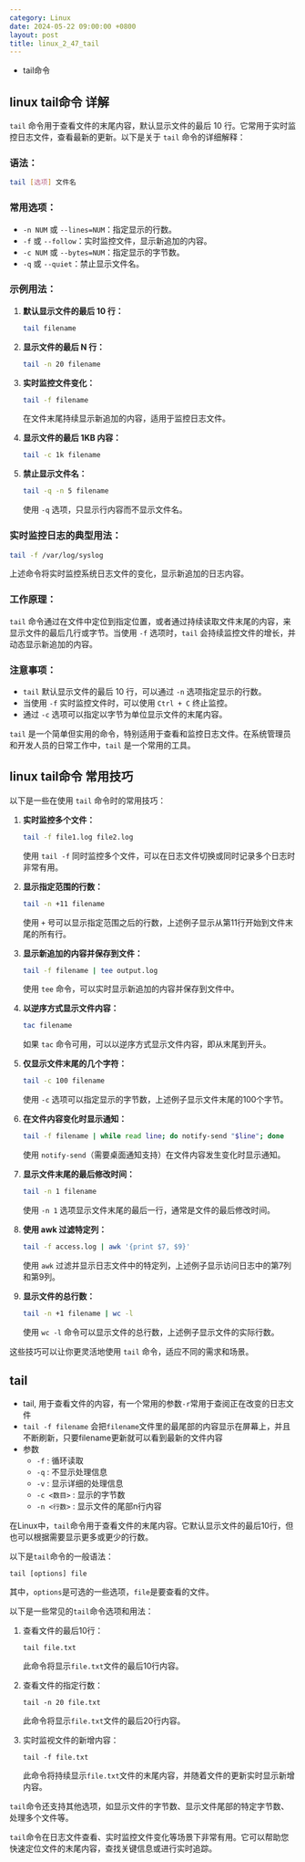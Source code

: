 ```yaml
---
category: Linux
date: 2024-05-22 09:00:00 +0800
layout: post
title: linux_2_47_tail
---
```


+ tail命令

## linux tail命令 详解

`tail` 命令用于查看文件的末尾内容，默认显示文件的最后 10 行。它常用于实时监控日志文件，查看最新的更新。以下是关于 `tail` 命令的详细解释：

### 语法：

```bash
tail [选项] 文件名
```

### 常用选项：

- `-n NUM` 或 `--lines=NUM`：指定显示的行数。
- `-f` 或 `--follow`：实时监控文件，显示新追加的内容。
- `-c NUM` 或 `--bytes=NUM`：指定显示的字节数。
- `-q` 或 `--quiet`：禁止显示文件名。

### 示例用法：

1. **默认显示文件的最后 10 行：**
   ```bash
   tail filename
   ```

2. **显示文件的最后 N 行：**
   ```bash
   tail -n 20 filename
   ```

3. **实时监控文件变化：**
   ```bash
   tail -f filename
   ```
   在文件末尾持续显示新追加的内容，适用于监控日志文件。

4. **显示文件的最后 1KB 内容：**
   ```bash
   tail -c 1k filename
   ```

5. **禁止显示文件名：**
   ```bash
   tail -q -n 5 filename
   ```
   使用 `-q` 选项，只显示行内容而不显示文件名。

### 实时监控日志的典型用法：

```bash
tail -f /var/log/syslog
```

上述命令将实时监控系统日志文件的变化，显示新追加的日志内容。

### 工作原理：

`tail` 命令通过在文件中定位到指定位置，或者通过持续读取文件末尾的内容，来显示文件的最后几行或字节。当使用 `-f` 选项时，`tail` 会持续监控文件的增长，并动态显示新追加的内容。

### 注意事项：

- `tail` 默认显示文件的最后 10 行，可以通过 `-n` 选项指定显示的行数。
- 当使用 `-f` 实时监控文件时，可以使用 `Ctrl + C` 终止监控。
- 通过 `-c` 选项可以指定以字节为单位显示文件的末尾内容。

`tail` 是一个简单但实用的命令，特别适用于查看和监控日志文件。在系统管理员和开发人员的日常工作中，`tail` 是一个常用的工具。

## linux tail命令 常用技巧

以下是一些在使用 `tail` 命令时的常用技巧：

1. **实时监控多个文件：**
   ```bash
   tail -f file1.log file2.log
   ```
   使用 `tail -f` 同时监控多个文件，可以在日志文件切换或同时记录多个日志时非常有用。

2. **显示指定范围的行数：**
   ```bash
   tail -n +11 filename
   ```
   使用 `+` 号可以显示指定范围之后的行数，上述例子显示从第11行开始到文件末尾的所有行。

3. **显示新追加的内容并保存到文件：**
   ```bash
   tail -f filename | tee output.log
   ```
   使用 `tee` 命令，可以实时显示新追加的内容并保存到文件中。

4. **以逆序方式显示文件内容：**
   ```bash
   tac filename
   ```
   如果 `tac` 命令可用，可以以逆序方式显示文件内容，即从末尾到开头。

5. **仅显示文件末尾的几个字符：**
   ```bash
   tail -c 100 filename
   ```
   使用 `-c` 选项可以指定显示的字节数，上述例子显示文件末尾的100个字节。

6. **在文件内容变化时显示通知：**
   ```bash
   tail -f filename | while read line; do notify-send "$line"; done
   ```
   使用 `notify-send`（需要桌面通知支持）在文件内容发生变化时显示通知。

7. **显示文件末尾的最后修改时间：**
   ```bash
   tail -n 1 filename
   ```
   使用 `-n 1` 选项显示文件末尾的最后一行，通常是文件的最后修改时间。

8. **使用 awk 过滤特定列：**
   ```bash
   tail -f access.log | awk '{print $7, $9}'
   ```
   使用 `awk` 过滤并显示日志文件中的特定列，上述例子显示访问日志中的第7列和第9列。

9. **显示文件的总行数：**
   ```bash
   tail -n +1 filename | wc -l
   ```
   使用 `wc -l` 命令可以显示文件的总行数，上述例子显示文件的实际行数。

这些技巧可以让你更灵活地使用 `tail` 命令，适应不同的需求和场景。

## tail  

+ tail, 用于查看文件的内容，有一个常用的参数`-r`常用于查阅正在改变的日志文件
+ `tail -f filename` 会把`filename`文件里的最尾部的内容显示在屏幕上，并且不断刷新，只要filename更新就可以看到最新的文件内容
+ 参数
  + `-f` : 循环读取
  + `-q` : 不显示处理信息
  + `-v` : 显示详细的处理信息
  + `-c <数目>` : 显示的字节数
  + `-n <行数>` : 显示文件的尾部n行内容

在Linux中，`tail`命令用于查看文件的末尾内容。它默认显示文件的最后10行，但也可以根据需要显示更多或更少的行数。

以下是`tail`命令的一般语法：

```
tail [options] file
```

其中，`options`是可选的一些选项，`file`是要查看的文件。

以下是一些常见的`tail`命令选项和用法：

1. 查看文件的最后10行：
   ```
   tail file.txt
   ```

   此命令将显示`file.txt`文件的最后10行内容。

2. 查看文件的指定行数：
   ```
   tail -n 20 file.txt
   ```

   此命令将显示`file.txt`文件的最后20行内容。

3. 实时监视文件的新增内容：
   ```
   tail -f file.txt
   ```

   此命令将持续显示`file.txt`文件的末尾内容，并随着文件的更新实时显示新增内容。

`tail`命令还支持其他选项，如显示文件的字节数、显示文件尾部的特定字节数、处理多个文件等。

`tail`命令在日志文件查看、实时监控文件变化等场景下非常有用。它可以帮助您快速定位文件的末尾内容，查找关键信息或进行实时追踪。